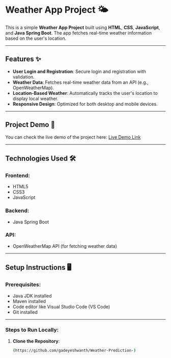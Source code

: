 # Weather App Project 🌤️

This is a simple **Weather App Project** built using **HTML**, **CSS**, **JavaScript**, and **Java Spring Boot**. The app fetches real-time weather information based on the user's location.

---

## Features ✨

- **User Login and Registration**: Secure login and registration with validation.
- **Weather Data**: Fetches real-time weather data from an API (e.g., OpenWeatherMap).
- **Location-Based Weather**: Automatically tracks the user's location to display local weather.
- **Responsive Design**: Optimized for both desktop and mobile devices.

---

## Project Demo 🚀

You can check the live demo of the project here:
[Live Demo Link]([#](https://gadeyeshwanth.github.io/Weather-Prediction/)) <!-- Replace # with your GitHub Pages link -->

---

## Technologies Used 🛠️

### Frontend:
- HTML5
- CSS3
- JavaScript

### Backend:
- Java Spring Boot

### API:
- OpenWeatherMap API (for fetching weather data)

---

## Setup Instructions 🖥️

### Prerequisites:
- Java JDK installed
- Maven installed
- Code editor like Visual Studio Code (VS Code)
- Git installed

---

### Steps to Run Locally:

1. **Clone the Repository**:
   ```bash
   (https://github.com/gadeyeshwanth/Weather-Prediction-)
